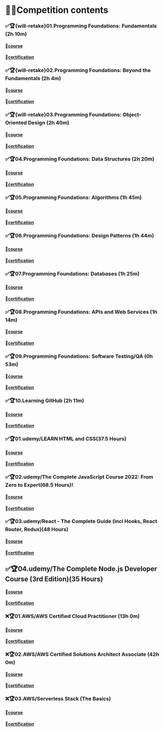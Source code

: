 # 🎁🎁Competition contents

### ✅🏆{will-retake}01.Programming Foundations: Fundamentals (2h 10m)

#### 🧐[course](https://www.linkedin.com/learning/programming-foundations-fundamentals-3?contextUrn=urn%3Ali%3AlyndaLearningPath%3A56db2b643dd5596be4e4989b)

#### 🥳[certification](https://www.linkedin.com/learning/certificates/33b7059d9da8b9b81424ef6b85156c59027d9d1af055b5660130c78a058a663d?trk=share_certificate)

### ✅🏆{will-retake}02.Programming Foundations: Beyond the Fundamentals (2h 4m)

#### 🧐[course](https://www.linkedin.com/learning/programming-foundations-beyond-the-fundamentals?contextUrn=urn%3Ali%3AlyndaLearningPath%3A56db2b643dd5596be4e4989b)

#### 🥳[certification](https://www.linkedin.com/learning/certificates/9040602d6559cdc08122167d55bfc4a8a3f356d94113079c5390969fc295ee81?trk=share_certificate)

### ✅🏆{will-retake}03.Programming Foundations: Object-Oriented Design (2h 40m)

#### 🧐[course](https://www.linkedin.com/learning/programming-foundations-object-oriented-design-3)

#### 🥳[certification](https://www.linkedin.com/learning/certificates/a0aae4b72f620660906c14cae62ddc60eec2d997890cf0d8a24009511e4b98c5?trk=share_certificate)

### ✅🏆04.Programming Foundations: Data Structures (2h 20m)

#### 🧐[course](https://www.linkedin.com/learning/programming-foundations-data-structures-2)

#### 🥳[certification](https://www.linkedin.com/learning/certificates/c8ebd550eeb7e98304cfa7bb04aeb79bcb0ec4fa4d26fa936a94d93e58c38981?trk=share_certificate)

### ✅🏆05.Programming Foundations: Algorithms (1h 45m)

#### 🧐[course](https://www.linkedin.com/learning/programming-foundations-algorithms)

#### 🥳[certification](https://www.linkedin.com/learning/certificates/77d32536d95051ef5318a336d211bfd4aad962a6f3e6bd7230fe519595e2eaa6?trk=share_certificate)

### ✅🏆06.Programming Foundations: Design Patterns (1h 44m)

#### 🧐[course](https://www.linkedin.com/learning/programming-foundations-design-patterns-2)

#### 🥳[certification](https://www.linkedin.com/learning/certificates/eedc331d149cd6211eca34396629bf4c7a5e5c12983a4ad89fd5aefd00d5a74a?trk=share_certificate)

### ✅🏆07.Programming Foundations: Databases (1h 25m)

#### 🧐[course](https://www.linkedin.com/learning/programming-foundations-databases-2)

#### 🥳[certification](https://www.linkedin.com/learning/certificates/a0144a3dd3fed26907bf0f80316949ad0e9c352e9df5bb4d884ddabc935c5c62?trk=share_certificate)

### ✅🏆08.Programming Foundations: APIs and Web Services (1h 14m)

#### 🧐[course](https://www.linkedin.com/learning/programming-foundations-databases-2)

#### 🥳[certification]()

### ✅🏆09.Programming Foundations: Software Testing/QA (0h 53m)

#### 🧐[course](https://www.linkedin.com/learning/programming-foundations-software-testing-qa)

#### 🥳[certification](https://www.linkedin.com/learning/certificates/c1b0d2ff706fc3b6f3e23c4c7c3d54e41a143983c04f6c213068195d8fddf7ee?trk=share_certificate)

### ✅🏆10.Learning GitHub (2h 11m)

#### 🧐[course](https://www.linkedin.com/learning/learning-github)

#### 🥳[certification](https://www.linkedin.com/learning/certificates/b32a75d0445a3949de3e4011c40b7ae9162962a5ce767b3d4e6f15fbcdfc83af?trk=share_certificate)

### ✅🏆01.udemy/LEARN HTML and CSS(37.5 Hours)

#### 🧐[course](https://www.udemy.com/course/design-and-develop-a-killer-website-with-html5-and-css3)

#### 🥳[certification](https://www.udemy.com/certificate/UC-af3a8def-3b9f-4613-a6ca-5b5830efd396/)

### ✅🏆02.udemy/The Complete JavaScript Course 2022: From Zero to Expert(68.5 Hours)!

#### 🧐[course](https://www.udemy.com/course/the-complete-javascript-course/)

#### 🥳[certification](https://www.udemy.com/certificate/UC-a94bf161-0c26-4db5-9aef-874fe8897147/)

### ✅🏆03.udemy/React - The Complete Guide (incl Hooks, React Router, Redux)(48 Hours)

#### 🧐[course](https://www.udemy.com/course/react-the-complete-guide-incl-redux/)

#### 🥳[certification](https://www.udemy.com/certificate/UC-cab667c1-da7d-4695-b972-54f969c1dd78/)

## ✅🏆04.udemy/The Complete Node.js Developer Course (3rd Edition)(35 Hours)

#### 🧐[course](https://www.udemy.com/course/the-complete-nodejs-developer-course-2/)

#### 🥳[certification](https://www.udemy.com/certificate/UC-cad850bc-ba60-4853-851d-bde2c4583488/)

### ❌🏆01.AWS/AWS Certified Cloud Practitioner (13h 0m)

#### 🧐[course](https://acloudguru.com/course/aws-certified-cloud-practitioner-2020)

#### 🥳[certification]()

### ❌🏆02.AWS/AWS Certified Solutions Architect Associate (42h 0m)

#### 🧐[course](https://acloudguru.com/course/aws-certified-solutions-architect-associate-saa-c02-4KYV)

#### 🥳[certification]()

### ❌🏆03.AWS/Serverless Stack (The Basics)

#### 🧐[course](https://serverless-stack.com/#guide)

#### 🥳[certification]()
